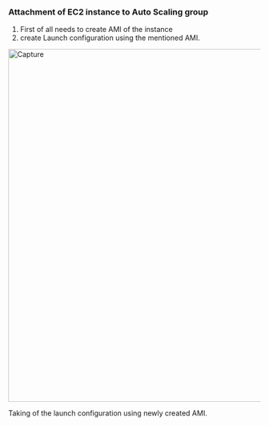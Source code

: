 ### Attachment of EC2 instance to Auto Scaling group

1.  First of all needs to create AMI of the instance 
2. create Launch configuration using the mentioned AMI.

<img width="705" alt="Capture" src="https://github.com/arshadrebin/ec2-to-asg-attachment/assets/116037443/583e5aa5-53b7-4942-b072-ee3a010f55d4">

Taking of the launch configuration using newly created AMI.



